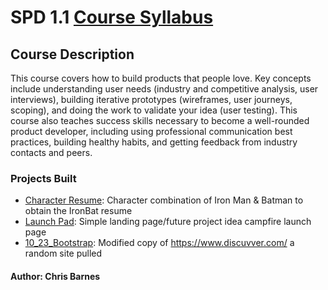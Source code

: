 # SPD 1.1 [Course Syllabus](https://make.sc/spd1.1)

## Course Description

This course covers how to build products that people love. Key concepts include understanding user needs (industry and competitive analysis, user interviews), building iterative prototypes (wireframes, user journeys, scoping), and doing the work to validate your idea (user testing). This course also teaches success skills necessary to become a well-rounded product developer, including using professional communication best practices, building healthy habits, and getting feedback from industry contacts and peers.

### Projects Built

- [Character Resume](./Character_resume): Character combination of Iron Man & Batman to obtain the IronBat resume
- [Launch Pad](./SPD_Launch_Pad): Simple landing page/future project idea campfire launch page
- [10_23_Bootstrap](./SPD_10_23_Bootstrap): Modified copy of https://www.discuvver.com/ a random site pulled

#### Author: Chris Barnes
